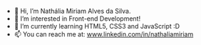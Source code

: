 - 👋 Hi, I’m Nathália Miriam Alves da Silva.
- 👀 I’m interested in Front-end Development!
- 🌱 I’m currently learning HTML5, CSS3 and JavaScript :D
- 📫 You can reach me at: www.linkedin.com/in/nathaliamiriam

<!---
NathaliaMiriam/NathaliaMiriam is a ✨ special ✨ repository because its `README.md` (this file) appears on your GitHub profile.
You can click the Preview link to take a look at your changes.
--->
